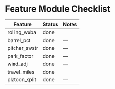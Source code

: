 
# Feature Module Checklist

| Feature | Status | Notes |
|---------|--------|-------|
| rolling_woba | done |
| barrel_pct | done | — |
| pitcher_swstr | done | — |
| park_factor | done | — |
| wind_adj | done | — |
| travel_miles | done |
| platoon_split | done | — |
